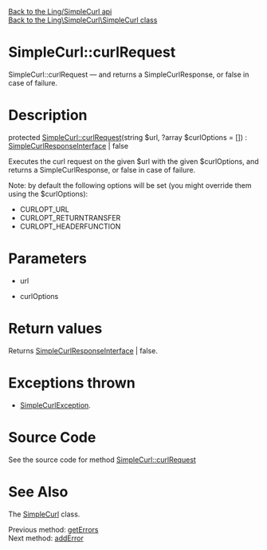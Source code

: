 [Back to the Ling/SimpleCurl api](https://github.com/lingtalfi/SimpleCurl/blob/master/doc/api/Ling/SimpleCurl.md)<br>
[Back to the Ling\SimpleCurl\SimpleCurl class](https://github.com/lingtalfi/SimpleCurl/blob/master/doc/api/Ling/SimpleCurl/SimpleCurl.md)


SimpleCurl::curlRequest
================



SimpleCurl::curlRequest — and returns a SimpleCurlResponse, or false in case of failure.




Description
================


protected [SimpleCurl::curlRequest](https://github.com/lingtalfi/SimpleCurl/blob/master/doc/api/Ling/SimpleCurl/SimpleCurl/curlRequest.md)(string $url, ?array $curlOptions = []) : [SimpleCurlResponseInterface](https://github.com/lingtalfi/SimpleCurl/blob/master/doc/api/Ling/SimpleCurl/Response/SimpleCurlResponseInterface.md) | false




Executes the curl request on the given $url with the given $curlOptions,
and returns a SimpleCurlResponse, or false in case of failure.

Note: by default the following options will be set (you might override them using
the $curlOptions):

- CURLOPT_URL
- CURLOPT_RETURNTRANSFER
- CURLOPT_HEADERFUNCTION




Parameters
================


- url

    

- curlOptions

    


Return values
================

Returns [SimpleCurlResponseInterface](https://github.com/lingtalfi/SimpleCurl/blob/master/doc/api/Ling/SimpleCurl/Response/SimpleCurlResponseInterface.md) | false.


Exceptions thrown
================

- [SimpleCurlException](https://github.com/lingtalfi/SimpleCurl/blob/master/doc/api/Ling/SimpleCurl/Exception/SimpleCurlException.md).&nbsp;







Source Code
===========
See the source code for method [SimpleCurl::curlRequest](https://github.com/lingtalfi/SimpleCurl/blob/master/SimpleCurl.php#L92-L172)


See Also
================

The [SimpleCurl](https://github.com/lingtalfi/SimpleCurl/blob/master/doc/api/Ling/SimpleCurl/SimpleCurl.md) class.

Previous method: [getErrors](https://github.com/lingtalfi/SimpleCurl/blob/master/doc/api/Ling/SimpleCurl/SimpleCurl/getErrors.md)<br>Next method: [addError](https://github.com/lingtalfi/SimpleCurl/blob/master/doc/api/Ling/SimpleCurl/SimpleCurl/addError.md)<br>

